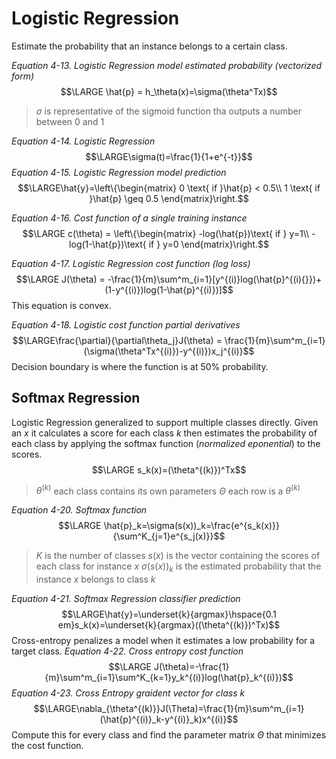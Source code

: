 # Logistic Regression
Estimate the probability that an instance belongs to a certain class.

*Equation 4-13. Logistic Regression model estimated probability (vectorized form)*
$$\LARGE \hat{p} = h_\theta(x)=\sigma(\theta^Tx)$$
> $\sigma$ is representative of the sigmoid function tha outputs a number between 0 and 1

*Equation 4-14. Logistic Regression*
$$\LARGE\sigma(t)=\frac{1}{1+e^{-t}}$$
*Equation 4-15. Logistic Regression model prediction*
$$\LARGE\hat{y}=\left\{\begin{matrix}
0 \text{ if }\hat{p} < 0.5\\ 
1 \text{ if }\hat{p} \geq 0.5
\end{matrix}\right.$$

*Equation 4-16. Cost function of a single training instance*
$$\LARGE c(\theta) = \left\{\begin{matrix}
-log(\hat{p})\text{ if } y=1\\ 
-log(1-\hat{p})\text{ if } y=0
\end{matrix}\right.$$

*Equation 4-17. Logistic Regression cost function (log loss)*
$$\LARGE J(\theta) = -\frac{1}{m}\sum^m_{i=1}[y^{(i)}log(\hat{p}^{(i){}})+(1-y^{(i)})log(1-\hat{p}^{(i)})]$$
This equation is convex. 

*Equation 4-18. Logistic cost function partial derivatives*
$$\LARGE\frac{\partial}{\partial\theta_j}J(\theta) = \frac{1}{m}\sum^m_{i=1}(\sigma(\theta^Tx^{(i)})-y^{(i)})x_j^{(i)}$$
Decision boundary is where the function is at 50% probability. 

## Softmax Regression
Logistic Regression generalized to support multiple classes directly. Given an $x$ it calculates a score for each class $k$ then estimates the probability of each class by applying the softmax function (*normalized eponential*) to the scores. 
$$\LARGE s_k(x)=(\theta^{(k)})^Tx$$
> $\theta^{(k)}$ each class contains its own parameters
> $\Theta$ each row is a $\theta^{(k)}$

*Equation 4-20. Softmax function*
$$\LARGE \hat{p}_k=\sigma(s(x))_k=\frac{e^{s_k(x)}}{\sum^K_{j=1}e^{s_j(x)}}$$
> $K$ is the number of classes
> $s(x)$ is the vector containing the scores of each class for instance $x$
> $\sigma(s(x))_k$ is the estimated probability that the instance $x$ belongs to class $k$

*Equation 4-21. Softmax Regression classifier prediction*
$$\LARGE\hat{y}=\underset{k}{argmax}\hspace{0.1 em}s_k(x)=\underset{k}{argmax}((\theta^{(k)})^Tx)$$
Cross-entropy penalizes a model when it estimates a low probability for a target class.
*Equation 4-22. Cross entropy cost function*
$$\LARGE J(\theta)=-\frac{1}{m}\sum^m_{i=1}\sum^K_{k=1}y_k^{(i)}log(\hat{p}_k^{(i)})$$
*Equation 4-23. Cross Entropy graident vector for class k*
$$\LARGE\nabla_{\theta^{(k)}}J(\Theta)=\frac{1}{m}\sum^m_{i=1}(\hat{p}^{(i)}_k-y^{(i)}_k)x^{(i)}$$
Compute this for every class and find the parameter matrix $\Theta$ that minimizes the cost function. 